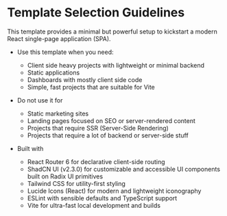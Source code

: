 # Template Selection Guidelines

This template provides a minimal but powerful setup to kickstart a modern React single-page application (SPA).

- Use this template when you need:
    * Client side heavy projects with lightweight or minimal backend
    * Static applications 
    * Dashboards with mostly client side code
    * Simple, fast projects that are suitable for Vite

- Do not use it for
    * Static marketing sites
    * Landing pages focused on SEO or server-rendered content
    * Projects that require SSR (Server-Side Rendering)
    * Projects that require a lot of backend or server-side stuff

- Built with
    * React Router 6 for declarative client-side routing
    * ShadCN UI (v2.3.0) for customizable and accessible UI components built on Radix UI primitives
    * Tailwind CSS for utility-first styling
    * Lucide Icons (React) for modern and lightweight iconography
    * ESLint with sensible defaults and TypeScript support
    * Vite for ultra-fast local development and builds


